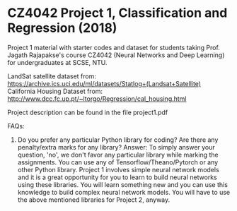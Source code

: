 # CZ4042 Project 1, Classification and Regression (2018)
Project 1 material with starter codes and dataset for students taking Prof. Jagath Rajapakse's course CZ4042 (Neural Networks and Deep Learning) for undergraduates at SCSE, NTU. 

LandSat satellite dataset from: https://archive.ics.uci.edu/ml/datasets/Statlog+(Landsat+Satellite)
California Housing Dataset from: http://www.dcc.fc.up.pt/~ltorgo/Regression/cal_housing.html

Project description can be found in the file project1.pdf

FAQs:

1) Do you prefer any particular Python library for coding? Are there any penalty/extra marks for any library? 
Answer: To simply answer your question, 'no', we don't favor any particular library while marking the assignments. You can use any of Tensorflow/Theano/Pytorch or any other Python library. Project 1 involves simple neural network models and it is a great opportunity for you to learn to build neural networks using these libraries. You will learn something new and you can use this knowledge to build complex neural network models. You will have to use the above mentioned libraries for Project 2, anyway.
